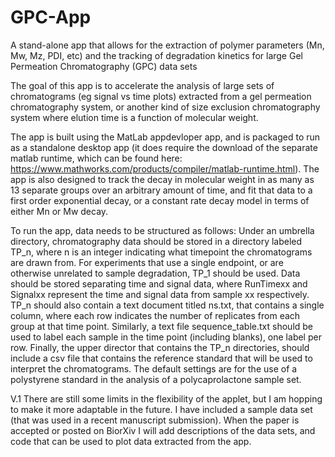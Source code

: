 # GPC-App
A stand-alone app that allows for the extraction of polymer parameters (Mn, Mw, Mz, PDI, etc) and the tracking of degradation kinetics for large Gel Permeation Chromatography (GPC) data sets 


The goal of this app is to accelerate the analysis of large sets of chromatograms (eg signal vs time plots) extracted from a gel permeation chromatography system, or another kind of size exclusion chromatography system where elution time is a function of molecular weight. 

The app is built using the MatLab appdevloper app, and is packaged to run as a standalone desktop app (it does require the download of the separate matlab runtime, which can be found here: https://www.mathworks.com/products/compiler/matlab-runtime.html). The app is also designed to track the decay in molecular weight in as many as 13 separate groups over an arbitrary amount of time, and fit that data to a first order exponential decay, or a constant rate decay model in terms of either Mn or Mw decay.   


To run the app, data needs to be structured as follows: 
Under an umbrella directory, chromatography data should be stored in a directory labeled TP_n, where n is an integer indicating what timepoint the chromatograms are drawn from. For experiments that use a single endpoint, or are otherwise unrelated to sample degradation, TP_1 should be used. Data should be stored separating time and signal data, where RunTimexx and Signalxx represent the time and signal data from sample xx respectively. TP_n should also contain a text document titled ns.txt, that contains a single column, where each row indicates the number of replicates from each group at that time point. Similarly, a text file sequence_table.txt should be used to label each sample in the time point (including blanks), one label per row. Finally, the upper director that contains the TP_n directories, should include a csv file that contains the reference standard that will be used to interpret the chromatograms. The default settings are for the use of a polystyrene standard in the analysis of a polycaprolactone sample set. 

V.1 There are still some limits in the flexibility of the applet, but I am hopping to make it more adaptable in the future. I have included a sample data set (that was used in a recent manuscript submission). When the paper is accepted or posted on BiorXiv I will add descriptions of the data sets, and code that can be used to plot data extracted from the app. 
